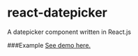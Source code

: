 # react-datepicker
A datepicker component written in React.js

###Example
[See demo here.](http://wjsjtu.github.io/react-datepicker/)
